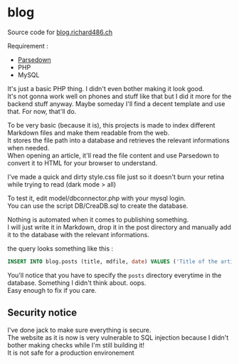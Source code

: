 # blog
Source code for [blog.richard486.ch](https://blog.richard486.ch)

Requirement :
* [Parsedown](https://github.com/erusev/parsedown)
* PHP
* MySQL

It's just a basic PHP thing. I didn't even bother making it look good.  
It's not gonna work well on phones and stuff like that but I did it more for the backend stuff anyway. Maybe someday I'll find a decent template and use that. For now, that'll do.  

To be very basic (because it is), this projects is made to index different Markdown files and make them readable from the web.  
It stores the file path into a database and retrieves the relevant informations when needed.  
When opening an article, it'll read the file content and use Parsedown to convert it to HTML for your browser to understand.  

I've made a quick and dirty style.css file just so it doesn't burn your retina while trying to read (dark mode > all)  

To test it, edit model/dbconnector.php with your mysql login.  
You can use the script DB/CreaDB.sql to create the database.  

Nothing is automated when it comes to publishing something.  
I will just write it in Markdown, drop it in the post directory and manually add it to the database with the relevant informations.  

the query looks something like this :  
```sql
INSERT INTO blog.posts (title, mdfile, date) VALUES ('Title of the article', 'posts/file_name_here.md', NOW());
```
You'll notice that you have to specify the `posts` directory everytime in the database. Something I didn't think about. oops.  
Easy enough to fix if you care.

## Security notice
I've done jack to make sure everything is secure.  
The website as it is now is very vulnerable to SQL injection because I didn't bother making checks while I'm still building it!  
It is not safe for a production environement
